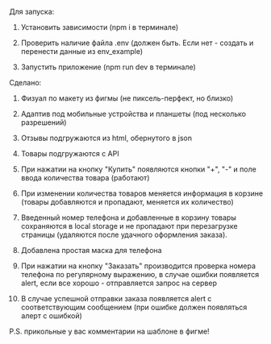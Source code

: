Для запуска:

1. Установить зависимости (npm i в терминале)

2. Проверить наличие файла .env (должен быть. Если нет - создать и перенести данные из env_example)

3. Запустить приложение (npm run dev в терминале)

Сделано:

1. Физуал по макету из фигмы (не пиксель-перфект, но близко)

2. Адаптив под мобильные устройства и планшеты (под несколько разрешений)

3. Отзывы подгружаются из html, обернутого в json

4. Товары подгружаются с API

5. При нажатии на кнопку "Купить" появляются кнопки "+", "-" и поле ввода количества товара (работают)

6. При изменении количества товаров меняется информация в корзине (товары добавляются и пропадают, меняется их количество)

7. Введенный номер телефона и добавленные в корзину товары сохраняются в local storage и не пропадают при перезагрузке страницы (удаляются после удачного оформления заказа).

8. Добавлена простая маска для телефона

9. При нажатии на кнопку "Заказать" производится проверка номера телефона по регулярному выражению, в случае ошибки появляется alert, если все хорошо - отправляется запрос на сервер

10. В случае успешной отправки заказа появляется alert с соответствующим сообщением (при ошибке должен появляться алерт с ошибкой)

P.S. прикольные у вас комментарии на шаблоне в фигме!
